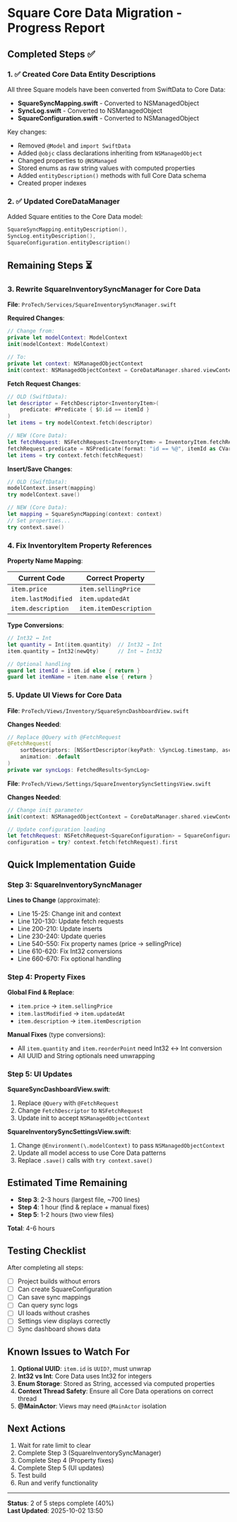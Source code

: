 # Square Core Data Migration - Progress Report

## Completed Steps ✅

### 1. ✅ Created Core Data Entity Descriptions
All three Square models have been converted from SwiftData to Core Data:

- **SquareSyncMapping.swift** - Converted to NSManagedObject
- **SyncLog.swift** - Converted to NSManagedObject  
- **SquareConfiguration.swift** - Converted to NSManagedObject

Key changes:
- Removed `@Model` and `import SwiftData`
- Added `@objc` class declarations inheriting from `NSManagedObject`
- Changed properties to `@NSManaged`
- Stored enums as raw string values with computed properties
- Added `entityDescription()` methods with full Core Data schema
- Created proper indexes

### 2. ✅ Updated CoreDataManager
Added Square entities to the Core Data model:

```swift
SquareSyncMapping.entityDescription(),
SyncLog.entityDescription(),
SquareConfiguration.entityDescription()
```

## Remaining Steps ⏳

### 3. Rewrite SquareInventorySyncManager for Core Data

**File**: `ProTech/Services/SquareInventorySyncManager.swift`

**Required Changes**:

```swift
// Change from:
private let modelContext: ModelContext
init(modelContext: ModelContext)

// To:
private let context: NSManagedObjectContext
init(context: NSManagedObjectContext = CoreDataManager.shared.viewContext)
```

**Fetch Request Changes**:

```swift
// OLD (SwiftData):
let descriptor = FetchDescriptor<InventoryItem>(
    predicate: #Predicate { $0.id == itemId }
)
let items = try modelContext.fetch(descriptor)

// NEW (Core Data):
let fetchRequest: NSFetchRequest<InventoryItem> = InventoryItem.fetchRequest()
fetchRequest.predicate = NSPredicate(format: "id == %@", itemId as CVarArg)
let items = try context.fetch(fetchRequest)
```

**Insert/Save Changes**:

```swift
// OLD (SwiftData):
modelContext.insert(mapping)
try modelContext.save()

// NEW (Core Data):
let mapping = SquareSyncMapping(context: context)
// Set properties...
try context.save()
```

### 4. Fix InventoryItem Property References

**Property Name Mapping**:

| Current Code | Correct Property |
|--------------|------------------|
| `item.price` | `item.sellingPrice` |
| `item.lastModified` | `item.updatedAt` |
| `item.description` | `item.itemDescription` |

**Type Conversions**:

```swift
// Int32 ↔ Int
let quantity = Int(item.quantity)  // Int32 → Int
item.quantity = Int32(newQty)      // Int → Int32

// Optional handling
guard let itemId = item.id else { return }
guard let itemName = item.name else { return }
```

### 5. Update UI Views for Core Data

**File**: `ProTech/Views/Inventory/SquareSyncDashboardView.swift`

**Changes Needed**:

```swift
// Replace @Query with @FetchRequest
@FetchRequest(
    sortDescriptors: [NSSortDescriptor(keyPath: \SyncLog.timestamp, ascending: false)],
    animation: .default
)
private var syncLogs: FetchedResults<SyncLog>
```

**File**: `ProTech/Views/Settings/SquareInventorySyncSettingsView.swift`

**Changes Needed**:

```swift
// Change init parameter
init(context: NSManagedObjectContext = CoreDataManager.shared.viewContext)

// Update configuration loading
let fetchRequest: NSFetchRequest<SquareConfiguration> = SquareConfiguration.fetchRequest()
configuration = try? context.fetch(fetchRequest).first
```

## Quick Implementation Guide

### Step 3: SquareInventorySyncManager

**Lines to Change** (approximate):
- Line 15-25: Change init and context
- Line 120-130: Update fetch requests
- Line 200-210: Update inserts
- Line 230-240: Update queries
- Line 540-550: Fix property names (price → sellingPrice)
- Line 610-620: Fix Int32 conversions
- Line 660-670: Fix optional handling

### Step 4: Property Fixes

**Global Find & Replace**:
- `item.price` → `item.sellingPrice`
- `item.lastModified` → `item.updatedAt`
- `item.description` → `item.itemDescription`

**Manual Fixes** (type conversions):
- All `item.quantity` and `item.reorderPoint` need Int32 ↔ Int conversion
- All UUID and String optionals need unwrapping

### Step 5: UI Updates

**SquareSyncDashboardView.swift**:
1. Replace `@Query` with `@FetchRequest`
2. Change `FetchDescriptor` to `NSFetchRequest`
3. Update init to accept `NSManagedObjectContext`

**SquareInventorySyncSettingsView.swift**:
1. Change `@Environment(\.modelContext)` to pass `NSManagedObjectContext`
2. Update all model access to use Core Data patterns
3. Replace `.save()` calls with `try context.save()`

## Estimated Time Remaining

- **Step 3**: 2-3 hours (largest file, ~700 lines)
- **Step 4**: 1 hour (find & replace + manual fixes)
- **Step 5**: 1-2 hours (two view files)

**Total**: 4-6 hours

## Testing Checklist

After completing all steps:

- [ ] Project builds without errors
- [ ] Can create SquareConfiguration
- [ ] Can save sync mappings
- [ ] Can query sync logs
- [ ] UI loads without crashes
- [ ] Settings view displays correctly
- [ ] Sync dashboard shows data

## Known Issues to Watch For

1. **Optional UUID**: `item.id` is `UUID?`, must unwrap
2. **Int32 vs Int**: Core Data uses Int32 for integers
3. **Enum Storage**: Stored as String, accessed via computed properties
4. **Context Thread Safety**: Ensure all Core Data operations on correct thread
5. **@MainActor**: Views may need `@MainActor` isolation

## Next Actions

1. Wait for rate limit to clear
2. Complete Step 3 (SquareInventorySyncManager)
3. Complete Step 4 (Property fixes)
4. Complete Step 5 (UI updates)
5. Test build
6. Run and verify functionality

---

**Status**: 2 of 5 steps complete (40%)  
**Last Updated**: 2025-10-02 13:50
